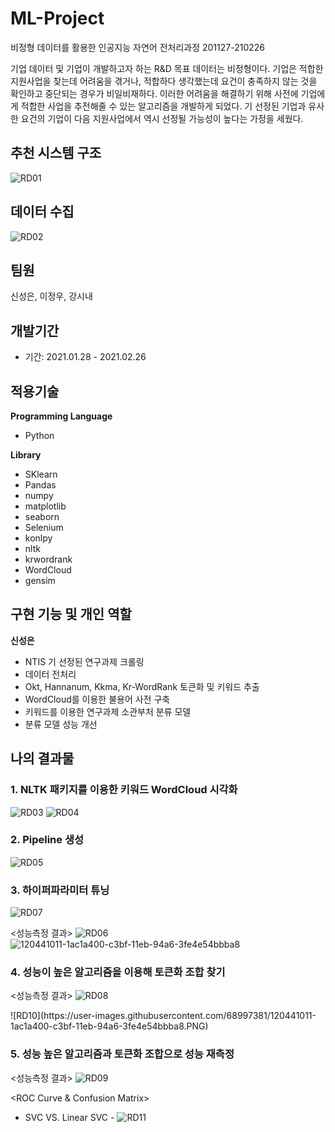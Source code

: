 # ML-Project
비정형 데이터를 활용한 인공지능 자연어 전처리과정 201127-210226

기업 데이터 및 기업이 개발하고자 하는 R&D 목표 데이터는 비정형이다. 
기업은 적합한 지원사업을 찾는데 어려움을 겪거나, 적합하다 생각했는데 요건이 충족하지 않는 것을 확인하고 중단되는 경우가 비일비재하다. 
이러한 어려움을 해결하기 위해 사전에 기업에게 적합한 사업을 추전해줄 수 있는 알고리즘을 개발하게 되었다. 기 선정된 기업과 유사한 요건의 기업이 다음 지원사업에서 역시 선정될 가능성이 높다는
가정을 세웠다.


## 추천 시스템 구조
![RD01](https://user-images.githubusercontent.com/68997381/120438370-40997980-c3bc-11eb-9913-2a08bd27a8cc.PNG)


## 데이터 수집
![RD02](https://user-images.githubusercontent.com/68997381/120438581-85251500-c3bc-11eb-842c-d09d7e516bbb.PNG)


## 팀원

신성은, 이정우, 강시내

## 개발기간 

- 기간: 2021.01.28 - 2021.02.26

## 적용기술

**Programming Language**
- Python

**Library**
- SKlearn
- Pandas
- numpy
- matplotlib
- seaborn
- Selenium
- konlpy
- nltk
- krwordrank
- WordCloud
- gensim


## 구현 기능 및 개인 역할

**신성은**

- NTIS 기 선정된 연구과제 크롤링
- 데이터 전처리
- Okt, Hannanum, Kkma, Kr-WordRank 토큰화 및 키워드 추출
- WordCloud를 이용한 불용어 사전 구축
- 키워드를 이용한 연구과제 소관부처 분류 모델
- 분류 모델 성능 개선


## 나의 결과물

### 1. NLTK 패키지를 이용한 키워드 WordCloud 시각화
![RD03](https://user-images.githubusercontent.com/68997381/120440059-2b254f00-c3be-11eb-9a36-eebdb34bcc2b.PNG)
![RD04](https://user-images.githubusercontent.com/68997381/120440066-2d87a900-c3be-11eb-8da1-66b84f0c1750.PNG)


### 2. Pipeline 생성
![RD05](https://user-images.githubusercontent.com/68997381/120440125-3c6e5b80-c3be-11eb-8323-637b6268d0ee.PNG)


### 3. 하이퍼파라미터 튜닝
![RD07](https://user-images.githubusercontent.com/68997381/120440232-4f812b80-c3be-11eb-9f77-41cec8a53209.PNG)

<성능측정 결과>
![RD06](https://user-images.githubusercontent.com/68997381/120440413-7b041600-c3be-11eb-9f27-d50d476974b8.PNG)
![120441011-1ac1a400-c3bf-11eb-94a6-3fe4e54bbba8](https://user-images.githubusercontent.com/68997381/123753837-386a2680-d8f5-11eb-90d3-b287a682c44e.png)



### 4. 성능이 높은 알고리즘을 이용해 토큰화 조합 찾기
<성능측정 결과>
![RD08](https://user-images.githubusercontent.com/68997381/120440479-8fe0a980-c3be-11eb-96cd-9798ff8f6cac.PNG)


<ROC Curve>
![RD10](https://user-images.githubusercontent.com/68997381/120441011-1ac1a400-c3bf-11eb-94a6-3fe4e54bbba8.PNG)
  
### 5. 성능 높은 알고리즘과 토큰화 조합으로 성능 재측정
<성능측정 결과>
![RD09](https://user-images.githubusercontent.com/68997381/120440610-b1419580-c3be-11eb-8a0e-328718611b4e.PNG)

<ROC Curve & Confusion Matrix>
  - SVC VS. Linear SVC -
  ![RD11](https://user-images.githubusercontent.com/68997381/120440829-e948d880-c3be-11eb-8401-280a279ce8f2.PNG)






